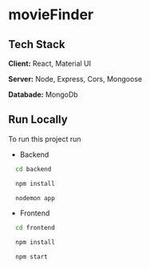 ﻿# movieFinder
## Tech Stack

**Client:** React, Material UI

**Server:** Node, Express, Cors, Mongoose

**Databade:** MongoDb

## Run Locally

To run this project run

- Backend

```bash
  cd backend
```
```bash
  npm install
```
```bash
  nodemon app
```
- Frontend

```bash
  cd frontend 
```
```bash
  npm install
```
```bash
  npm start
```
